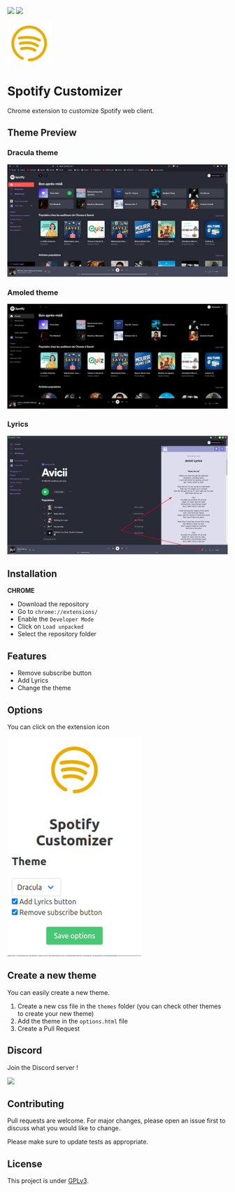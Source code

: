 ![](https://www.codefactor.io/repository/github/darkempire78/spotify-customizer/badge?style=for-the-badge) ![](https://img.shields.io/github/repo-size/Darkempire78/spotify-customizer?style=for-the-badge)

<img src="assets/logo128.png" width="100"/>

# Spotify Customizer

Chrome extension to customize Spotify web client. 

## Theme Preview

### Dracula theme

<img src="assets/Picture2.png" width="600"/>

### Amoled theme

<img src="assets/Picture3.png" width="600"/>

### Lyrics

<img src="assets/Picture4.png" width="600"/>

## Installation

**CHROME**
* Download the repository
* Go to `chrome://extensions/`
* Enable the `Developer Mode`
* Click on `Load unpacked`
* Select the repository folder

## Features
* Remove subscribe button
* Add Lyrics
* Change the theme

## Options
You can click on the extension icon

<img src="assets/Picture1.png" height="500"/>

## Create a new theme

You can easily create a new theme.

1. Create a new css file in the `themes` folder (you can check other themes to create your new theme)
2. Add the theme in the `options.html` file
3. Create a Pull Request

## Discord

Join the Discord server !

[![](https://i.imgur.com/UfyvtOL.png)](https://discord.gg/sPvJmY7mcV)

## Contributing

Pull requests are welcome. For major changes, please open an issue first to discuss what you would like to change.

Please make sure to update tests as appropriate.

## License

This project is under [GPLv3](LICENSE).

